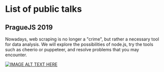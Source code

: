 # List of public talks

## PragueJS 2019 

Nowadays, web scraping is no longer a "crime", but rather a necessary tool for data analysis.
We will explore the possibilities of node.js, try the tools such as cheerio or puppeteer, and resolve problems that you may encounter.

[![IMAGE ALT TEXT HERE](https://img.youtube.com/vi/Zxa83NwJoKY/0.jpg)](https://www.youtube.com/watch?v=Zxa83NwJoKY&ab_channel=PragueEventsInstitute)
